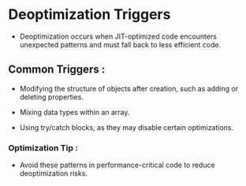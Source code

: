 # Deoptimization Triggers

- Deoptimization occurs when JIT-optimized code encounters unexpected patterns and must fall back to less efficient code.

## Common Triggers :

- Modifying the structure of objects after creation, such as adding or deleting properties.

- Mixing data types within an array.

- Using try/catch blocks, as they may disable certain optimizations.

### Optimization Tip :

- Avoid these patterns in performance-critical code to reduce deoptimization risks.
